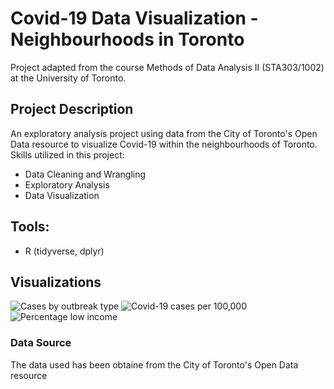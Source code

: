 # Covid-19 Data Visualization - Neighbourhoods in Toronto
Project adapted from the course Methods of Data Analysis II (STA303/1002) at the University of Toronto. 

## Project Description
An exploratory analysis project using data from the City of Toronto's Open Data resource to visualize Covid-19 within the neighbourhoods of Toronto. Skills utilized in this project: 
* Data Cleaning and Wrangling
* Exploratory Analysis
* Data Visualization

## Tools: 
* R (tidyverse, dplyr)

## Visualizations

![Cases by outbreak type](https://user-images.githubusercontent.com/81878690/175077330-b60dd315-ef32-4399-a54e-4b86b46025bf.png)
![Covid-19 cases per 100,000](https://user-images.githubusercontent.com/81878690/175077364-398e830c-cf58-436f-a257-48fc23e385b4.png)
![Percentage low income](https://user-images.githubusercontent.com/81878690/175077383-67eca7f6-75aa-4988-9b14-7ec2b4593078.png)

### Data Source 
The data used has been obtaine from the City of Toronto's Open Data resource



